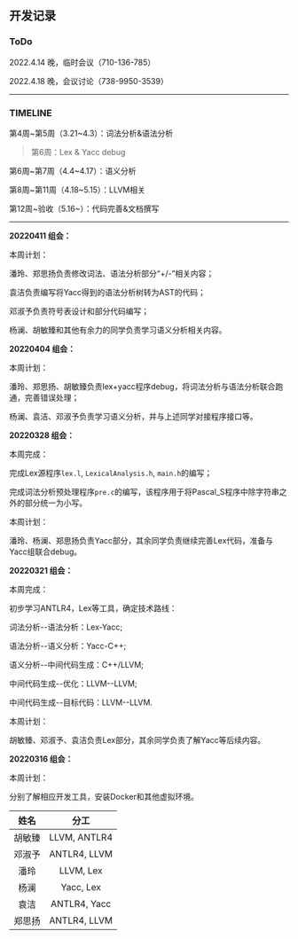 ## 开发记录

### ToDo

2022.4.14 晚，临时会议（710-136-785）

2022.4.18 晚，会议讨论（738-9950-3539）

---

### TIMELINE

第4周\~第5周（3.21~4.3）：词法分析&语法分析

> 第6周：Lex & Yacc debug

第6周\~第7周（4.4~4.17）：语义分析

第8周\~第11周（4.18~5.15）：LLVM相关

第12周\~验收（5.16~）：代码完善&文档撰写

---

**20220411 组会：**

本周计划：

潘玲、郑思扬负责修改词法、语法分析部分“+/-”相关内容；

袁洁负责编写将Yacc得到的语法分析树转为AST的代码；

邓淑予负责符号表设计和部分代码编写；

杨澜、胡敏臻和其他有余力的同学负责学习语义分析相关内容。

**20220404 组会：**

本周计划：

潘玲、郑思扬、胡敏臻负责lex+yacc程序debug，将词法分析与语法分析联合跑通，完善错误处理；

杨澜、袁洁、邓淑予负责学习语义分析，并与上述同学对接程序接口等。

**20220328 组会：**

本周完成：  

完成Lex源程序`lex.l`, `LexicalAnalysis.h`, `main.h`的编写；

完成词法分析预处理程序`pre.c`的编写，该程序用于将Pascal_S程序中除字符串之外的部分统一为小写。

本周计划：

潘玲、杨澜、郑思扬负责Yacc部分，其余同学负责继续完善Lex代码，准备与Yacc组联合debug。
  

**20220321 组会：**

本周完成：  

初步学习ANTLR4，Lex等工具，确定技术路线：

词法分析--语法分析：Lex-Yacc;

语法分析--语义分析：Yacc-C++;

语义分析--中间代码生成：C++/LLVM;

中间代码生成--优化：LLVM--LLVM;

中间代码生成--目标代码：LLVM--LLVM.

本周计划：

胡敏臻、邓淑予、袁洁负责Lex部分，其余同学负责了解Yacc等后续内容。

  

**20220316 组会：**

本周计划：

分别了解相应开发工具，安装Docker和其他虚拟环境。

|  姓名  |     分工      |
| :----: | :-----------: |
| 胡敏臻 | LLVM, ANTLR4 |
| 邓淑予 | ANTLR4, LLVM |
|  潘玲  |   LLVM, Lex   |
|  杨澜  |   Yacc, Lex   |
|  袁洁  | ANTLR4, Yacc |
| 郑思扬 | ANTLR4, LLVM |

